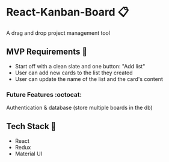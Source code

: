 # React-Kanban-Board :clipboard:
A drag and drop project management tool

## MVP Requirements :dart: 
- Start off with a clean slate and one button: "Add list" 
- User can add new cards to the list they created 
- User can update the name of the list and the card's content

### Future Features :octocat: 
Authentication & database (store multiple boards in the db) 

## Tech Stack :crystal_ball: 
- React 
- Redux 
- Material UI

